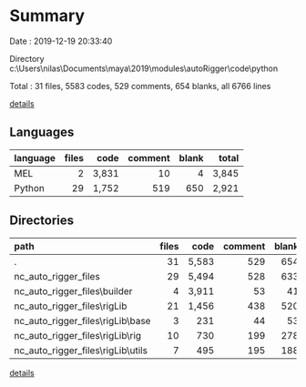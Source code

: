 # Summary

Date : 2019-12-19 20:33:40

Directory c:\Users\nilas\Documents\maya\2019\modules\autoRigger\code\python

Total : 31 files,  5583 codes, 529 comments, 654 blanks, all 6766 lines

[details](details.md)

## Languages
| language | files | code | comment | blank | total |
| :--- | ---: | ---: | ---: | ---: | ---: |
| MEL | 2 | 3,831 | 10 | 4 | 3,845 |
| Python | 29 | 1,752 | 519 | 650 | 2,921 |

## Directories
| path | files | code | comment | blank | total |
| :--- | ---: | ---: | ---: | ---: | ---: |
| . | 31 | 5,583 | 529 | 654 | 6,766 |
| nc_auto_rigger_files | 29 | 5,494 | 528 | 633 | 6,655 |
| nc_auto_rigger_files\builder | 4 | 3,911 | 53 | 41 | 4,005 |
| nc_auto_rigger_files\rigLib | 21 | 1,456 | 438 | 520 | 2,414 |
| nc_auto_rigger_files\rigLib\base | 3 | 231 | 44 | 53 | 328 |
| nc_auto_rigger_files\rigLib\rig | 10 | 730 | 199 | 278 | 1,207 |
| nc_auto_rigger_files\rigLib\utils | 7 | 495 | 195 | 188 | 878 |

[details](details.md)